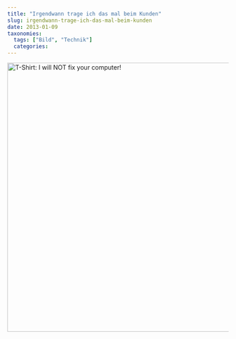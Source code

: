 ```yaml
---
title: "Irgendwann trage ich das mal beim Kunden"
slug: irgendwann-trage-ich-das-mal-beim-kunden
date: 2013-01-09
taxonomies:
  tags: ["Bild", "Technik"]
  categories: 
---
```


<a href="/wp-content/uploads/2013/01/5fc023805a8a11e29df022000a1fb07c_7.jpg"><img src="/wp-content/uploads/2013/01/5fc023805a8a11e29df022000a1fb07c_7.jpg" alt="T-Shirt: I will NOT fix your computer!" width="612" height="612" class="aligncenter size-full wp-image-1635"></a>